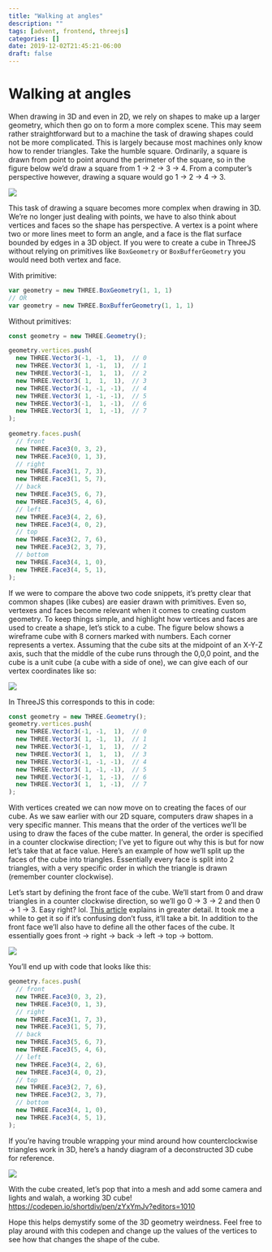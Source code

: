 ```yaml
---
title: "Walking at angles"
description: ""
tags: [advent, frontend, threejs]
categories: []
date: 2019-12-02T21:45:21-06:00
draft: false
---
```


# Walking at angles
When drawing in 3D and even in 2D, we rely on shapes to make up a larger geometry, which then go on to form a more complex scene. This may seem rather straightforward but to a machine the task of drawing shapes could not be more complicated. This is largely because most machines only know how to render triangles. Take the humble square. Ordinarily, a square is drawn from point to point around the perimeter of the square, so in the figure below we’d draw a square from 1 → 2 → 3 → 4. From a computer’s perspective however, drawing a square would go 1 → 2 → 4 → 3. 


![](https://paper-attachments.dropbox.com/s_46AA37F21548B85905850A2B37486B7C1120DBCB41BFCD65ED229B927ECE2CEC_1575335773920_primitives.png)


This task of drawing a square becomes more complex when drawing in 3D. We’re no longer just dealing with points, we have to also think about vertices and faces so the shape has perspective. A vertex is a point where two or more lines meet to form an angle, and a face is the flat surface bounded by edges in a 3D object. If you were to create a cube in ThreeJS without relying on primitives like `BoxGeometry` or `BoxBufferGeometry` you would need both vertex and face.

With primitive:

```js
var geometry = new THREE.BoxGeometry(1, 1, 1) 
// OR 
var geometry = new THREE.BoxBufferGeometry(1, 1, 1)
```
Without primitives:

```js
const geometry = new THREE.Geometry();

geometry.vertices.push(
  new THREE.Vector3(-1, -1,  1),  // 0
  new THREE.Vector3( 1, -1,  1),  // 1
  new THREE.Vector3(-1,  1,  1),  // 2
  new THREE.Vector3( 1,  1,  1),  // 3
  new THREE.Vector3(-1, -1, -1),  // 4
  new THREE.Vector3( 1, -1, -1),  // 5
  new THREE.Vector3(-1,  1, -1),  // 6
  new THREE.Vector3( 1,  1, -1),  // 7
);
    
geometry.faces.push(
  // front
  new THREE.Face3(0, 3, 2),
  new THREE.Face3(0, 1, 3),
  // right
  new THREE.Face3(1, 7, 3),
  new THREE.Face3(1, 5, 7),
  // back
  new THREE.Face3(5, 6, 7),
  new THREE.Face3(5, 4, 6),
  // left
  new THREE.Face3(4, 2, 6),
  new THREE.Face3(4, 0, 2),
  // top
  new THREE.Face3(2, 7, 6),
  new THREE.Face3(2, 3, 7),
  // bottom
  new THREE.Face3(4, 1, 0),
  new THREE.Face3(4, 5, 1),
);
```

If we were to compare the above two code snippets, it’s pretty clear that common shapes (like cubes) are easier drawn with primitives. Even so, vertexes and faces become relevant when it comes to creating custom geometry. To keep things simple, and highlight how vertices and faces are used to create a shape, let’s stick to a cube. The figure below shows a wireframe cube with 8 corners marked with numbers. Each corner represents a vertex. Assuming that the cube sits at the midpoint of an X-Y-Z axis, such that the middle of the cube runs through the 0,0,0 point, and the cube is a unit cube (a cube with a side of one), we can give each of our vertex coordinates like so:


![](https://paper-attachments.dropbox.com/s_46AA37F21548B85905850A2B37486B7C1120DBCB41BFCD65ED229B927ECE2CEC_1575343580300_cube.png)


In ThreeJS this corresponds to this in code:

```js
const geometry = new THREE.Geometry();
geometry.vertices.push(
  new THREE.Vector3(-1, -1,  1),  // 0
  new THREE.Vector3( 1, -1,  1),  // 1
  new THREE.Vector3(-1,  1,  1),  // 2
  new THREE.Vector3( 1,  1,  1),  // 3
  new THREE.Vector3(-1, -1, -1),  // 4
  new THREE.Vector3( 1, -1, -1),  // 5
  new THREE.Vector3(-1,  1, -1),  // 6
  new THREE.Vector3( 1,  1, -1),  // 7
);
```

With vertices created we can now move on to creating the faces of our cube. As we saw earlier with our 2D square, computers draw shapes in a very specific manner. This means that the order of the vertices we’ll be using to draw the faces of the cube matter. In general, the order is specified in a counter clockwise direction; I’ve yet to figure out why this is but for now let’s take that at face value. Here’s an example of how we’ll split up the faces of the cube into triangles. Essentially every face is split into 2 triangles, with a very specific order in which the triangle is drawn (remember counter clockwise). 

Let’s start by defining the front face of the cube. We’ll start from 0 and draw triangles in a counter clockwise direction, so we’ll go 0 → 3 → 2 and then 0 → 1 → 3. Easy right? lol. [This article](https://threejsfundamentals.org/threejs/lessons/threejs-custom-geometry.html) explains in greater detail. It took me a while to get it so if it’s confusing don’t fuss, it’ll take a bit. In addition to the front face we’ll also have to define all the other faces of the cube. It essentially goes front → right → back → left → top → bottom. 


![](https://paper-attachments.dropbox.com/s_46AA37F21548B85905850A2B37486B7C1120DBCB41BFCD65ED229B927ECE2CEC_1575342630547_3dwire.png)


You’ll end up with code that looks like this:

```js
geometry.faces.push(
  // front
  new THREE.Face3(0, 3, 2),
  new THREE.Face3(0, 1, 3),
  // right
  new THREE.Face3(1, 7, 3),
  new THREE.Face3(1, 5, 7),
  // back
  new THREE.Face3(5, 6, 7),
  new THREE.Face3(5, 4, 6),
  // left
  new THREE.Face3(4, 2, 6),
  new THREE.Face3(4, 0, 2),
  // top
  new THREE.Face3(2, 7, 6),
  new THREE.Face3(2, 3, 7),
  // bottom
  new THREE.Face3(4, 1, 0),
  new THREE.Face3(4, 5, 1),
);
```

If you’re having trouble wrapping your mind around how counterclockwise triangles work in 3D, here’s a handy diagram of a deconstructed 3D cube for reference. 


![](https://paper-attachments.dropbox.com/s_46AA37F21548B85905850A2B37486B7C1120DBCB41BFCD65ED229B927ECE2CEC_1575342639510_3dunfolded.png)


With the cube created, let’s pop that into a mesh and add some camera and lights and walah, a working 3D cube! https://codepen.io/shortdiv/pen/zYxYmJv?editors=1010

Hope this helps demystify some of the 3D geometry weirdness. Feel free to play around with this codepen and change up the values of the vertices to see how that changes the shape of the cube. 


